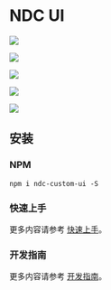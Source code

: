 # NDC UI

![](https://img.shields.io/bundlephobia/min/ndc-custom-ui.svg)

![](https://img.shields.io/npm/dw/ndc-custom-ui.svg)

![](https://img.shields.io/npm/v/ndc-custom-ui.svg)

![](https://img.shields.io/github/package-json/v/minteliuwm/ndc-ui.svg)

![](https://img.shields.io/npm/l/ndc-custom-ui.svg)

## 安装

### NPM
```
npm i ndc-custom-ui -S
```

### 快速上手
更多内容请参考 [快速上手](https://ndc-ui.feminzai.com/#/start)。

### 开发指南
更多内容请参考 [开发指南](https://ndc-ui.feminzai.com/#/contribute)。